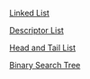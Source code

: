 [Linked List](https://github.com/JoVictorNunes/data-structures/blob/master/lists/linked_list.go)

[Descriptor List](https://github.com/JoVictorNunes/data-structures/blob/master/lists/descriptor_list.go)

[Head and Tail List](https://github.com/JoVictorNunes/data-structures/blob/master/lists/head_and_tail_list.go)

[Binary Search Tree](https://github.com/JoVictorNunes/data-structures/blob/master/trees/binary_search_tree.go)